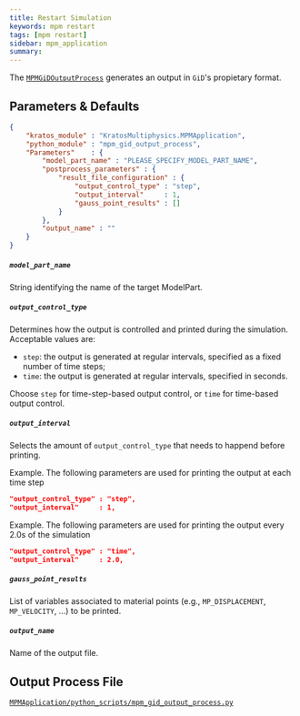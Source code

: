 ```yaml
---
title: Restart Simulation
keywords: mpm restart
tags: [mpm restart]
sidebar: mpm_application
summary: 
---
```


The [`MPMGiDOutputProcess`](https://github.com/KratosMultiphysics/Kratos/blob/master/applications/MPMApplication/python_scripts/mpm_gid_output_process.py) generates an output in `GiD`'s propietary format.

## Parameters & Defaults

```json
{
    "kratos_module" : "KratosMultiphysics.MPMApplication",
    "python_module" : "mpm_gid_output_process",
    "Parameters"    : {
        "model_part_name" : "PLEASE_SPECIFY_MODEL_PART_NAME",
        "postprocess_parameters" : {
            "result_file_configuration" : {
                "output_control_type" : "step",
                "output_interval"     : 1,
                "gauss_point_results" : []
            }
        },
        "output_name" : ""
    }
}
```

##### `model_part_name`
String identifying the name of the target ModelPart.

##### `output_control_type`
Determines how the output is controlled and printed during the simulation. Acceptable values are:
* `step`: the output is generated at regular intervals, specified as a fixed number of time steps;
* `time`: the output is generated at regular intervals, specified in seconds.

Choose `step` for time-step-based output control, or `time` for time-based output control.

##### `output_interval`
Selects the amount of `output_control_type` that needs to happend before printing.

Example. The following parameters are used for printing the output at each time step
```json
"output_control_type" : "step",
"output_interval"     : 1,
```

Example. The following parameters are used for printing the output every 2.0s of the simulation
```json
"output_control_type" : "time",
"output_interval"     : 2.0,
```

##### `gauss_point_results`
List of variables associated to material points (e.g., `MP_DISPLACEMENT`, `MP_VELOCITY`, ...) to be printed.

##### `output_name`
Name of the output file.

## Output Process File

[<i class="fa fa-github"></i> `MPMApplication/python_scripts/mpm_gid_output_process.py`](https://github.com/KratosMultiphysics/Kratos/blob/master/applications/MPMApplication/python_scripts/mpm_gid_output_process.py)
